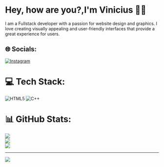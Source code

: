 # Hey, how are you?,I'm Vinicius 👨‍💻
I am a Fullstack developer with a passion for website design and graphics. I love creating visually appealing and user-friendly interfaces that provide a great experience for users.



## 🌐 Socials:
[![Instagram](https://img.shields.io/badge/Instagram-%23E4405F.svg?logo=Instagram&logoColor=white)](https://instagram.com/chinaquii_) 

# 💻 Tech Stack:
![HTML5](https://img.shields.io/badge/html5-%23E34F26.svg?style=for-the-badge&logo=html5&logoColor=white) ![C++](https://img.shields.io/badge/c++-%2300599C.svg?style=for-the-badge&logo=c%2B%2B&logoColor=white)
# 📊 GitHub Stats:
![](https://github-readme-stats.vercel.app/api?username=Chinaqui&theme=dark&hide_border=false&include_all_commits=false&count_private=false)<br/>
![](https://github-readme-streak-stats.herokuapp.com/?user=Chinaqui&theme=dark&hide_border=false)<br/>
![](https://github-readme-stats.vercel.app/api/top-langs/?username=Chinaqui&theme=dark&hide_border=false&include_all_commits=false&count_private=false&layout=compact)

---
[![](https://visitcount.itsvg.in/api?id=Chinaqui&icon=0&color=0)](https://visitcount.itsvg.in)

<!-- Proudly created with GPRM ( https://gprm.itsvg.in ) -->
